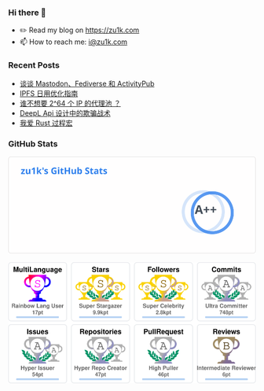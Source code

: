 ### Hi there 👋

- ✏️ Read my blog on https://zu1k.com
- 📫 How to reach me: i@zu1k.com

### Recent Posts
<!-- BLOG-POST-LIST:START -->
- [谈谈 Mastodon、Fediverse 和 ActivityPub](https://zu1k.com/posts/tutorials/p2p/fediverse/)
- [IPFS 日用优化指南](https://zu1k.com/posts/tutorials/p2p/ipfs-easy-use/)
- [谁不想要 2^64 个 IP 的代理池 ？](https://zu1k.com/posts/tutorials/http-proxy-ipv6-pool/)
- [DeepL Api 设计中的欺骗战术](https://zu1k.com/posts/thinking/deception-tactics-in-deepl-api-design/)
- [我爱 Rust 过程宏](https://zu1k.com/posts/coding/i-love-rust-proc_macro/)
<!-- BLOG-POST-LIST:END -->

### GitHub Stats

![zu1k's GitHub Stats](github-stats.svg)

![zu1k's GitHub Trophies](github-trophy.svg)
